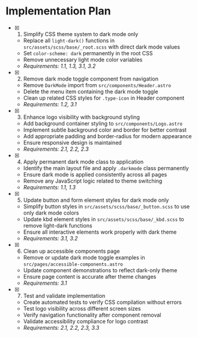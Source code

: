 # Implementation Plan

- [x] 1. Simplify CSS theme system to dark mode only
  - Replace all `light-dark()` functions in `src/assets/scss/base/_root.scss` with direct dark mode values
  - Set `color-scheme: dark` permanently in the root CSS
  - Remove unnecessary light mode color variables
  - _Requirements: 1.1, 1.3, 3.1, 3.2_

- [x] 2. Remove dark mode toggle component from navigation
  - Remove `DarkMode` import from `src/components/Header.astro`
  - Delete the menu item containing the dark mode toggle
  - Clean up related CSS styles for `.type-icon` in Header component
  - _Requirements: 1.2, 3.1_

- [x] 3. Enhance logo visibility with background styling
  - Add background container styling to `src/components/Logo.astro`
  - Implement subtle background color and border for better contrast
  - Add appropriate padding and border-radius for modern appearance
  - Ensure responsive design is maintained
  - _Requirements: 2.1, 2.2, 2.3_

- [x] 4. Apply permanent dark mode class to application
  - Identify the main layout file and apply `.darkmode` class permanently
  - Ensure dark mode is applied consistently across all pages
  - Remove any JavaScript logic related to theme switching
  - _Requirements: 1.1, 1.3_

- [x] 5. Update button and form element styles for dark mode only
  - Simplify button styles in `src/assets/scss/base/_button.scss` to use only dark mode colors
  - Update kbd element styles in `src/assets/scss/base/_kbd.scss` to remove light-dark functions
  - Ensure all interactive elements work properly with dark theme
  - _Requirements: 3.1, 3.2_

- [x] 6. Clean up accessible components page
  - Remove or update dark mode toggle examples in `src/pages/accessible-components.astro`
  - Update component demonstrations to reflect dark-only theme
  - Ensure page content is accurate after theme changes
  - _Requirements: 3.1_

- [x] 7. Test and validate implementation
  - Create automated tests to verify CSS compilation without errors
  - Test logo visibility across different screen sizes
  - Verify navigation functionality after component removal
  - Validate accessibility compliance for logo contrast
  - _Requirements: 2.1, 2.2, 2.3, 3.3_